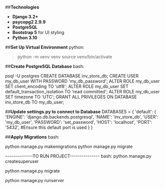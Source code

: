 ##**Technologies**
- **Django 3.2+**
- **psycopg2 2.9.9**
- **PostgreSQL**
- **Bootstrap 5** for UI styling
- **Python 3.10**



##**Set Up Virtual Environment**
python:

 > python -m venv venv
 > source venv/bin/activate



##**Create PostgreSQL Database**
bash:

psql -U postgres
CREATE DATABASE inv_store_db;
CREATE USER my_db_user WITH PASSWORD 'my_db_password';
ALTER ROLE my_db_user SET client_encoding TO 'utf8';
ALTER ROLE my_db_user SET default_transaction_isolation TO 'read committed';
ALTER ROLE my_db_user SET timezone TO 'UTC';
GRANT ALL PRIVILEGES ON DATABASE inv_store_db TO my_db_user;

##**Update settings.py to connect to Database**
DATABASES = {
    'default': {
        'ENGINE': 'django.db.backends.postgresql',
        'NAME': 'inv_store_db',
        'USER': 'my_db_user',
        'PASSWORD': 'set_password',
        'HOST': 'localhost',
        'PORT': '5432', #Ensure this default port is used
    }
}


##**Apply Migrations**
bash:

python manage.py makemigrations
python manage.py migrate


--------------TO RUN PROJECT---------------
bash:
python manage.py createsuperuser

python manage.py migrate

python manage.py runserver
